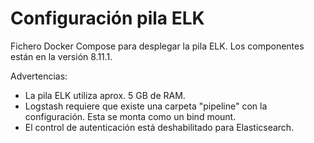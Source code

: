 # Configuración pila ELK

Fichero Docker Compose para desplegar la pila ELK. Los componentes están en la versión 8.11.1.

Advertencias:
- La pila ELK utiliza aprox. 5 GB de RAM.
- Logstash requiere que existe una carpeta "pipeline" con la configuración. Esta se monta como un bind mount.
- El control de autenticación está deshabilitado para Elasticsearch. 
